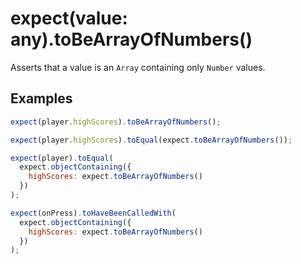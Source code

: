 # expect(value: any).toBeArrayOfNumbers()

Asserts that a value is an `Array` containing only `Number` values.

## Examples

```js
expect(player.highScores).toBeArrayOfNumbers();
```

```js
expect(player.highScores).toEqual(expect.toBeArrayOfNumbers());
```

```js
expect(player).toEqual(
  expect.objectContaining({
    highScores: expect.toBeArrayOfNumbers()
  })
);
```

```js
expect(onPress).toHaveBeenCalledWith(
  expect.objectContaining({
    highScores: expect.toBeArrayOfNumbers()
  })
);
```
